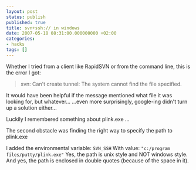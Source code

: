 ```yaml
---
layout: post
status: publish
published: true
title: svn+ssh:// in windows
date: 2007-05-18 08:31:00.000000000 +02:00
categories:
- hacks
tags: []
---
```

Whether I tried from a client like RapidSVN or from the command line, this is the error I got:

<blockquote>svn: Can't create tunnel: The system cannot find the file specified.</blockquote>

It would have been helpful if the message mentioned what file it was looking for, but whatever...
...even more surprisingly, google-ing didn't turn up a solution either...

Luckily I remembered something about plink.exe ...

The second obstacle was finding the right way to specify the path to plink.exe

I added the environmental variable: `SVN_SSH`
With value: `"c:/program files/putty/plink.exe"`
Yes, the path is unix style and NOT windows style.
And yes, the path is enclosed in double quotes (because of the space in it).
